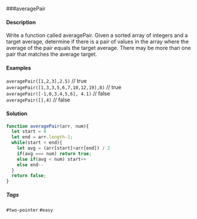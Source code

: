 ###averagePair
#### Description
Write a function called averagePair. Given a sorted array of integers and a target average, determine if there is a pair of values in the array where the average of the pair equals the target average. There may be more than one pair that matches the average target.
#### Examples
`averagePair([1,2,3],2.5)` // true <br>
`averagePair([1,3,3,5,6,7,10,12,19],8)` // true <br>
`averagePair([-1,0,3,4,5,6], 4.1)` // false <br>
`averagePair([],4)` // false <br>
#### Solution
```js
function averagePair(arr, num){
  let start = 0
  let end = arr.length-1;
  while(start < end){
    let avg = (arr[start]+arr[end]) / 2 
    if(avg === num) return true;
    else if(avg < num) start++
    else end--
  }
  return false;
}
```
##### Tags
`#two-pointer` `#easy`
